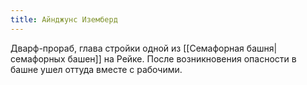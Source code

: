 ```yaml
---
title: Айнджунс Иземберд
---
```

Дварф-прораб, глава стройки одной из [[Семафорная башня|семафорных башен]] на Рейке. После возникновения опасности в башне ушел оттуда вместе с рабочими.